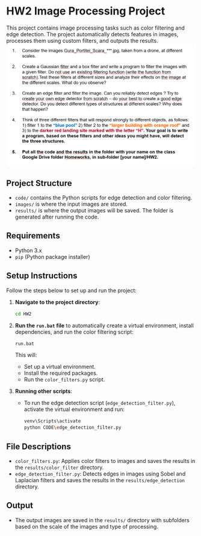 # HW2 Image Processing Project

This project contains image processing tasks such as color filtering and edge detection. The project automatically detects features in images, processes them using custom filters, and outputs the results.
![cerinte.png](cerinte.png)
## Project Structure
- `code/` contains the Python scripts for edge detection and color filtering.
- `images/` is where the input images are stored.
- `results/` is where the output images will be saved. The folder is generated after running the code.

## Requirements
- Python 3.x
- `pip` (Python package installer)

## Setup Instructions
Follow the steps below to set up and run the project:

1. **Navigate to the project directory**:
    ```bash
    cd HW2
    ```

2. **Run the `run.bat` file** to automatically create a virtual environment, install dependencies, and run the color filtering script:
    ```bash
    run.bat
    ```

    This will:
    - Set up a virtual environment.
    - Install the required packages.
    - Run the `color_filters.py` script.

3. **Running other scripts**:
    - To run the edge detection script (`edge_detection_filter.py`), activate the virtual environment and run:
      ```bash
      venv\Scripts\activate
      python CODE\edge_detection_filter.py
      ```

## File Descriptions
- `color_filters.py`: Applies color filters to images and saves the results in the `results/color_filter` directory.
- `edge_detection_filter.py`: Detects edges in images using Sobel and Laplacian filters and saves the results in the `results/edge_detection` directory.

## Output
- The output images are saved in the `results/` directory with subfolders based on the scale of the images and type of processing.
